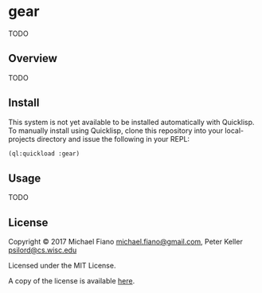 # gear

TODO

## Overview

TODO

## Install

This system is not yet available to be installed automatically with Quicklisp. To manually install
using Quicklisp, clone this repository into your local-projects directory and issue the following in
your REPL:

```lisp
(ql:quickload :gear)
```

## Usage

TODO

## License

Copyright © 2017 Michael Fiano <michael.fiano@gmail.com>, Peter Keller <psilord@cs.wisc.edu>

Licensed under the MIT License.

A copy of the license is available [here](LICENSE).
